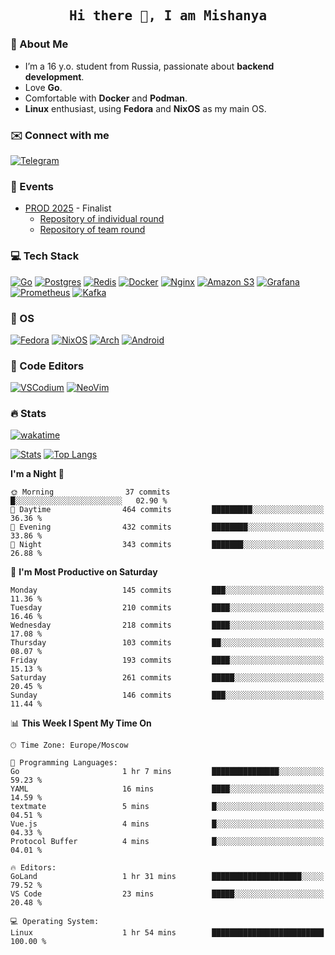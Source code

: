 <h2 align='center'><samp><strong>Hi there 👋, I am Mishanya</strong></samp></h2>

### 🚀 About Me

- I’m a 16 y.o. student from Russia, passionate about **backend development**.
- Love **Go**.
- Comfortable with **Docker** and **Podman**.
- **Linux** enthusiast, using **Fedora** and **NixOS** as my main OS.

### ✉️ Connect with me

[![Telegram](https://img.shields.io/badge/Telegram-2CA5E0?style=for-the-badge&logo=telegram&logoColor=white)](https://t.me/misshanya7)

### 📅 Events

- [PROD 2025](https://prodcontest.ru) - Finalist
  - [Repository of individual round](https://github.com/misshanya/PROD2025-final-individual)
  - [Repository of team round](https://github.com/Central-University-IT-prod/2025-final-command-team-32-prod-final-team/)

### 💻 Tech Stack

[![Go](https://img.shields.io/badge/Go-%2300ADD8.svg?style=for-the-badge&logo=go&logoColor=white)](https://go.dev)
[![Postgres](https://img.shields.io/badge/Postgres-%23316192.svg?style=for-the-badge&logo=postgresql&logoColor=white)](https://postgresql.org)
[![Redis](https://img.shields.io/badge/redis-%23DD0031.svg?style=for-the-badge&logo=redis&logoColor=white)](https://redis.io)
[![Docker](https://img.shields.io/badge/Docker-2496ED?style=for-the-badge&logo=docker&logoColor=fff)](https://docker.com)
[![Nginx](https://img.shields.io/badge/nginx-%23009639.svg?style=for-the-badge&logo=nginx&logoColor=white)](https://nginx.org)
[![Amazon S3](https://img.shields.io/badge/Amazon%20S3-FF9900?style=for-the-badge&logo=amazons3&logoColor=white)](https://aws.amazon.com/s3)
[![Grafana](https://img.shields.io/badge/Grafana-F2F4F9?style=for-the-badge&logo=grafana&logoColor=orange&labelColor=F2F4F9)](https://grafana.com)
[![Prometheus](https://img.shields.io/badge/Prometheus-000000?style=for-the-badge&logo=prometheus&labelColor=000000)](https://prometheus.io)
[![Kafka](https://img.shields.io/badge/Apache_Kafka-231F20?style=for-the-badge&logo=apache-kafka&logoColor=white)](https://kafka.apache.org)

### 🐧 OS

[![Fedora](https://img.shields.io/badge/Fedora-51A2DA?style=for-the-badge&logo=fedora&logoColor=fff)](https://fedoraproject.org)
[![NixOS](https://img.shields.io/badge/NixOS-5277C3?style=for-the-badge&logo=nixos&logoColor=white)](https://nixos.org)
[![Arch](https://img.shields.io/badge/Arch%20Linux-1793D1?logo=arch-linux&logoColor=fff&style=for-the-badge)](https://archlinux.org)
[![Android](https://img.shields.io/badge/Android-3DDC84?style=for-the-badge&logo=android&logoColor=white)](https://android.com)

### 📝 Code Editors

[![VSCodium](https://img.shields.io/badge/VSCodium-2F80ED?style=for-the-badge&logo=vscodium&logoColor=fff)](https://vscodium.com)
[![NeoVim](https://img.shields.io/badge/NeoVim-%2357A143.svg?&style=for-the-badge&logo=neovim&logoColor=white)](https://neovim.io)

### 🔥 Stats

[![wakatime](https://wakatime.com/badge/user/6c2e820c-673b-4690-9190-7b15c368b37f.svg?style=for-the-badge)](https://wakatime.com/@misshanya)

[![Stats](https://github-readme-stats.vercel.app/api?username=misshanya&show_icons=true&theme=dracula)](#)
[![Top Langs](https://github-readme-stats.vercel.app/api/top-langs/?username=misshanya&layout=compact&theme=dracula)](#)

<!--START_SECTION:waka-->
**I'm a Night 🦉** 

```text
🌞 Morning                37 commits          █░░░░░░░░░░░░░░░░░░░░░░░░   02.90 % 
🌆 Daytime                464 commits         █████████░░░░░░░░░░░░░░░░   36.36 % 
🌃 Evening                432 commits         ████████░░░░░░░░░░░░░░░░░   33.86 % 
🌙 Night                  343 commits         ███████░░░░░░░░░░░░░░░░░░   26.88 % 
```
📅 **I'm Most Productive on Saturday** 

```text
Monday                   145 commits         ███░░░░░░░░░░░░░░░░░░░░░░   11.36 % 
Tuesday                  210 commits         ████░░░░░░░░░░░░░░░░░░░░░   16.46 % 
Wednesday                218 commits         ████░░░░░░░░░░░░░░░░░░░░░   17.08 % 
Thursday                 103 commits         ██░░░░░░░░░░░░░░░░░░░░░░░   08.07 % 
Friday                   193 commits         ████░░░░░░░░░░░░░░░░░░░░░   15.13 % 
Saturday                 261 commits         █████░░░░░░░░░░░░░░░░░░░░   20.45 % 
Sunday                   146 commits         ███░░░░░░░░░░░░░░░░░░░░░░   11.44 % 
```


📊 **This Week I Spent My Time On** 

```text
🕑︎ Time Zone: Europe/Moscow

💬 Programming Languages: 
Go                       1 hr 7 mins         ███████████████░░░░░░░░░░   59.23 % 
YAML                     16 mins             ████░░░░░░░░░░░░░░░░░░░░░   14.59 % 
textmate                 5 mins              █░░░░░░░░░░░░░░░░░░░░░░░░   04.51 % 
Vue.js                   4 mins              █░░░░░░░░░░░░░░░░░░░░░░░░   04.33 % 
Protocol Buffer          4 mins              █░░░░░░░░░░░░░░░░░░░░░░░░   04.01 % 

🔥 Editors: 
GoLand                   1 hr 31 mins        ████████████████████░░░░░   79.52 % 
VS Code                  23 mins             █████░░░░░░░░░░░░░░░░░░░░   20.48 % 

💻 Operating System: 
Linux                    1 hr 54 mins        █████████████████████████   100.00 % 
```


<!--END_SECTION:waka-->

